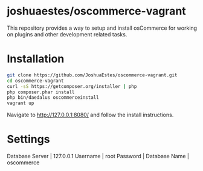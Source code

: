 joshuaestes/oscommerce-vagrant
==============================

This repository provides a way to setup and install osCommerce for working on
plugins and other development related tasks.

Installation
============

```bash
git clone https://github.com/JoshuaEstes/oscommerce-vagrant.git
cd oscommerce-vagrant
curl -sS https://getcomposer.org/installer | php
php composer.phar install
php bin/daedalus oscommerceinstall
vagrant up
```

Navigate to http://127.0.0.1:8080/ and follow the install instructions.

Settings
========

Database Server | 127.0.0.1
Username | root
Password | 
Database Name | oscommerce
